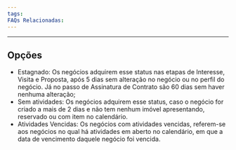 ```yaml
---
tags:
FAQs Relacionadas:
---
```

---
## Opções

- Estagnado: Os negócios adquirem esse status nas etapas de Interesse, Visita e Proposta, após 5 dias sem alteração no negócio ou no perfil do negócio. Já no passo de Assinatura de Contrato são 60 dias sem haver nenhuma alteração;
- Sem atividades: Os negócios adquirem esse status, caso o negócio for criado a mais de 2 dias e não tem nenhum imóvel apresentando, reservado ou com item no calendário.
- Atividades Vencidas: Os negócios com atividades vencidas, referem-se aos negócios no qual há atividades em aberto no calendário, em que a data de vencimento daquele negócio foi vencida.